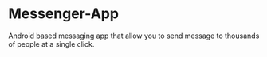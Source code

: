 # Messenger-App
Android based messaging app that allow you to send message to thousands of people at a single click.
